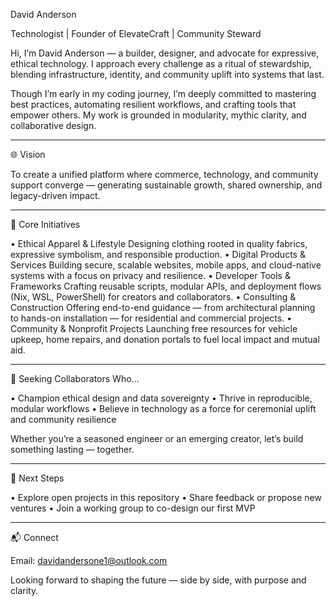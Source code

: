David Anderson

Technologist | Founder of ElevateCraft | Community Steward

Hi, I’m David Anderson — a builder, designer, and advocate for expressive, ethical technology. I approach every challenge as a ritual of stewardship, blending infrastructure, identity, and community uplift into systems that last.

Though I’m early in my coding journey, I’m deeply committed to mastering best practices, automating resilient workflows, and crafting tools that empower others. My work is grounded in modularity, mythic clarity, and collaborative design.

---

🌐 Vision

To create a unified platform where commerce, technology, and community support converge — generating sustainable growth, shared ownership, and legacy-driven impact.

---

🔧 Core Initiatives

• Ethical Apparel & Lifestyle
Designing clothing rooted in quality fabrics, expressive symbolism, and responsible production.
• Digital Products & Services
Building secure, scalable websites, mobile apps, and cloud-native systems with a focus on privacy and resilience.
• Developer Tools & Frameworks
Crafting reusable scripts, modular APIs, and deployment flows (Nix, WSL, PowerShell) for creators and collaborators.
• Consulting & Construction
Offering end-to-end guidance — from architectural planning to hands-on installation — for residential and commercial projects.
• Community & Nonprofit Projects
Launching free resources for vehicle upkeep, home repairs, and donation portals to fuel local impact and mutual aid.


---

🤝 Seeking Collaborators Who…

• Champion ethical design and data sovereignty
• Thrive in reproducible, modular workflows
• Believe in technology as a force for ceremonial uplift and community resilience


Whether you’re a seasoned engineer or an emerging creator, let’s build something lasting — together.

---

🚀 Next Steps

• Explore open projects in this repository
• Share feedback or propose new ventures
• Join a working group to co-design our first MVP


---

📬 Connect

Email: davidandersone1@outlook.com

Looking forward to shaping the future — side by side, with purpose and clarity.